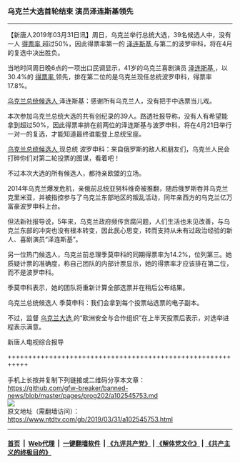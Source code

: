 ### 乌克兰大选首轮结束 演员泽连斯基领先
------------------------

<div class="post_content" itemprop="articleBody">
 <p>
  【新唐人2019年03月31日讯】周日，乌克兰举行总统大选，39名候选人中，没有一人
  <a href="https://www.ntdtv.com/gb/得票率.htm">
   得票率
  </a>
  超过50%，因此得票率第一的
  <a href="https://www.ntdtv.com/gb/泽连斯基.htm">
   泽连斯基
  </a>
  与第二的波罗申科，将在4月的复选中决出胜负。
 </p>
 <p>
  当地时间周日晚6点的一项出口民调显示，41岁的乌克兰喜剧演员
  <a href="https://www.ntdtv.com/gb/泽连斯基.htm">
   泽连斯基
  </a>
  ，以30.4%的
  <a href="https://www.ntdtv.com/gb/得票率.htm">
   得票率
  </a>
  领先，排在第二位的是乌克兰现任总统波罗申科，得票率17.8%。
 </p>
 <p>
  <a href="https://www.ntdtv.com/gb/乌克兰总统候选人.htm">
   乌克兰总统候选人
  </a>
  泽连斯基：感谢所有乌克兰人，没有把手中选票当儿戏。
 </p>
 <p>
  本次参加乌克兰总统大选的共有创纪录的39人。路透社报导称，没有人有希望能拿到超过50%，因此得票率排在前两位的泽连斯基与波罗申科，将在4月21日举行一对一的复选，才能知道最终谁能登上总统宝座。
 </p>
 <p>
  <a href="https://www.ntdtv.com/gb/乌克兰总统候选人.htm">
   乌克兰总统候选人
  </a>
  现总统 波罗申科：来自俄罗斯的敌人和朋友们，乌克兰人民会打碎你们对第二轮投票的图谋，看着吧！
 </p>
 <p>
  不过本次大选的所有候选人，都持亲欧盟的立场。
 </p>
 <p>
  2014年乌克兰爆发危机，亲俄前总统亚努科维奇被推翻，随后俄罗斯吞并乌克兰克里米亚，并被指控参与了乌克兰东部地区的叛乱活动，同年亲西方的乌克兰亿万富豪波罗申科上台。
 </p>
 <p>
  但法新社报导说，5年来，乌克兰政府频传贪腐问题，人们生活也未见改善，与乌克兰东部的冲突也没有根本转变，因此民心思变，转而支持从未有过政治经验的新人、喜剧演员“泽连斯基”。
 </p>
 <p>
  另一位热门候选人，乌克兰前总理季莫申科的同期得票率为14.2%，位列第三。她质疑计票的准确度，称自己团队的内部计票显示，她的得票率才应该排在第二位，而不是波罗申科。
 </p>
 <p>
  季莫申科表示，她的团队将重新计算全部选票并在稍后公布结果。
 </p>
 <p>
  乌克兰总统候选人 季莫申科：我们会拿到每个投票站选票的电子副本。
 </p>
 <p>
  不过，监督
  <a href="https://www.ntdtv.com/gb/乌克兰大选.htm">
   乌克兰大选
  </a>
  的“欧洲安全与合作组织”在上半天投票后表示，对选举进程表示满意。
 </p>
 <p>
  新唐人电视综合报导
 </p>
 <div class="single_ad">
 </div>
</div>

+++++++++++++++++++++++++++++++++++++++++++++++++++++++++++<br/><br/>
手机上长按并复制下列链接或二维码分享本文章：<br/>
https://github.com/gfw-breaker/banned-news/blob/master/pages/prog202/a102545753.md <br/>
<a href='https://github.com/gfw-breaker/banned-news/blob/master/pages/prog202/a102545753.md'><img src='https://github.com/gfw-breaker/banned-news/blob/master/pages/prog202/a102545753.md.png'/></a> <br/>
原文地址（需翻墙访问）：https://www.ntdtv.com/gb/2019/03/31/a102545753.html


------------------------
#### [首页](https://github.com/gfw-breaker/banned-news/blob/master/README.md) &nbsp;|&nbsp; [Web代理](https://github.com/labour-camp/helloworld) &nbsp;|&nbsp; [一键翻墙软件](https://github.com/gfw-breaker/nogfw/blob/master/README.md) &nbsp;| [《九评共产党》](https://github.com/gfw-breaker/9ping.md/blob/master/README.md#九评之一评共产党是什么) | [《解体党文化》](https://github.com/gfw-breaker/jtdwh.md/blob/master/README.md) | [《共产主义的终极目的》](https://github.com/gfw-breaker/gczydzjmd.md/blob/master/README.md)

